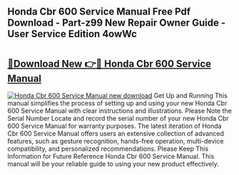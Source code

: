## Honda Cbr 600 Service Manual Free Pdf Download - Part-z99 New Repair Owner Guide - User Service Edition 4owWc

# <h2><a href="http://bc20294.oget.top/?id=Honda+Cbr+600+Service+Manual">🔗Download New 👉🔴 Honda Cbr 600 Service Manual</a></h2>

[![Honda Cbr 600 Service Manual new download](https://i.imgur.com/5g1atiW.png)](http://bc20294.oget.top/?id=Honda+Cbr+600+Service+Manual)
Get Up and Running This manual simplifies the process of setting up and using your new Honda Cbr 600 Service Manual with clear instructions and illustrations. Please Note the Serial Number Locate and record the serial number of your new Honda Cbr 600 Service Manual for warranty purposes. The latest iteration of Honda Cbr 600 Service Manual offers users an extensive collection of advanced features, such as gesture recognition, hands-free operation, multi-device compatibility, and personalized recommendations. Please Keep This Information for Future Reference Honda Cbr 600 Service Manual. This manual will be your reliable guide to using your new product effectively.
